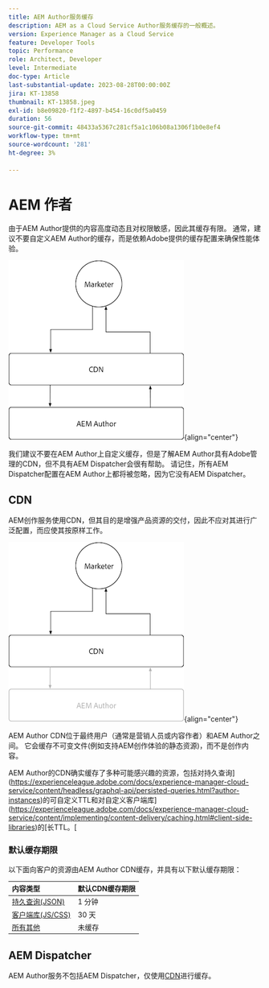 ```yaml
---
title: AEM Author服务缓存
description: AEM as a Cloud Service Author服务缓存的一般概述。
version: Experience Manager as a Cloud Service
feature: Developer Tools
topic: Performance
role: Architect, Developer
level: Intermediate
doc-type: Article
last-substantial-update: 2023-08-28T00:00:00Z
jira: KT-13858
thumbnail: KT-13858.jpeg
exl-id: b8e09820-f1f2-4897-b454-16c0df5a0459
duration: 56
source-git-commit: 48433a5367c281cf5a1c106b08a1306f1b0e8ef4
workflow-type: tm+mt
source-wordcount: '281'
ht-degree: 3%

---
```


# AEM 作者

由于AEM Author提供的内容高度动态且对权限敏感，因此其缓存有限。 通常，建议不要自定义AEM Author的缓存，而是依赖Adobe提供的缓存配置来确保性能体验。

![AEM创作缓存概述图](./assets/author/author-all.png){align="center"}

我们建议不要在AEM Author上自定义缓存，但是了解AEM Author具有Adobe管理的CDN，但不具有AEM Dispatcher会很有帮助。 请记住，所有AEM Dispatcher配置在AEM Author上都将被忽略，因为它没有AEM Dispatcher。

## CDN

AEM创作服务使用CDN，但其目的是增强产品资源的交付，因此不应对其进行广泛配置，而应使其按原样工作。

![AEM发布缓存概述图](./assets/author/author-cdn.png){align="center"}

AEM Author CDN位于最终用户（通常是营销人员或内容作者）和AEM Author之间。 它会缓存不可变文件(例如支持AEM创作体验的静态资源)，而不是创作内容。

AEM Author的CDN确实缓存了多种可能感兴趣的资源，包括对持久查询](https://experienceleague.adobe.com/docs/experience-manager-cloud-service/content/headless/graphql-api/persisted-queries.html?author-instances)的可自定义TTL和对自定义客户端库](https://experienceleague.adobe.com/docs/experience-manager-cloud-service/content/implementing/content-delivery/caching.html#client-side-libraries)的[长TTL。[

### 默认缓存期限

以下面向客户的资源由AEM Author CDN缓存，并具有以下默认缓存期限：

| 内容类型 | 默认CDN缓存期限 |
|:------------ |:---------- |
| [持久查询(JSON)](https://experienceleague.adobe.com/docs/experience-manager-cloud-service/content/headless/graphql-api/persisted-queries.html?author-instances) | 1 分钟 |
| [客户端库(JS/CSS)](https://experienceleague.adobe.com/docs/experience-manager-cloud-service/content/implementing/content-delivery/caching.html#client-side-libraries) | 30 天 |
| [所有其他](https://experienceleague.adobe.com/docs/experience-manager-cloud-service/content/implementing/content-delivery/caching.html#other-content) | 未缓存 |


## AEM Dispatcher

AEM Author服务不包括AEM Dispatcher，仅使用[CDN](#cdn)进行缓存。
